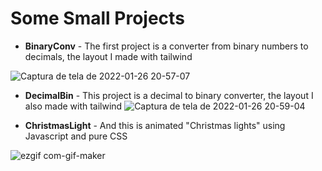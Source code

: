 # Some Small Projects

- **BinaryConv** - The first project is a converter from binary numbers to decimals, the layout I made with tailwind


![Captura de tela de 2022-01-26 20-57-07](https://user-images.githubusercontent.com/88400048/151266762-669161d4-acda-44eb-ad41-ba3c65c713b1.png)

- **DecimalBin** - This project is a decimal to binary converter, the layout I also made with tailwind
![Captura de tela de 2022-01-26 20-59-04](https://user-images.githubusercontent.com/88400048/151266924-23dbf4b1-921c-47c3-b1a5-7bdc08497698.png)


- **ChristmasLight** -  And this is animated "Christmas lights" using Javascript and pure CSS

![ezgif com-gif-maker](https://user-images.githubusercontent.com/88400048/151268905-874f6645-dd8c-4e39-8111-a4cc90633fa1.gif)
